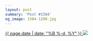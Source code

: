 ```yaml
---
layout: post
summary: 'Post #1584'
og_image: 1584-1280.jpg
---
```


<p>
 <time>
  <a href="/1584">
   {{ page.date | date: "%B %-d, %Y" }}
  </a>
 </time>
 <a href="/1584">
  <img sizes="(min-width: 700px) 50vw, calc(100vw - 2rem)" src="{{ site.assets_url }}/1584-640.jpg" srcset="{{ site.assets_url }}/1584-320.jpg 320w, {{ site.assets_url }}/1584-640.jpg 640w, {{ site.assets_url }}/1584-960.jpg 960w, {{ site.assets_url }}/1584-1280.jpg 1280w"/>
 </a>
</p>
